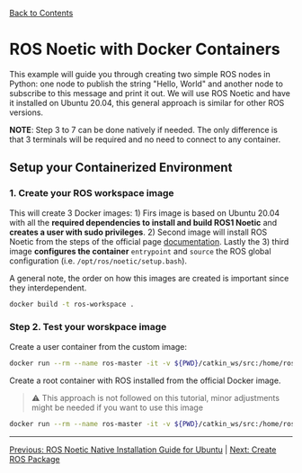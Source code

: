 [Back to Contents](../README.md)

# ROS Noetic with Docker Containers

This example will guide you through creating two simple ROS nodes in Python: one node to publish the string "Hello, World" and another node to subscribe to this message and print it out. We will use ROS Noetic and have it installed on Ubuntu 20.04, this general approach is similar for other ROS versions.

**NOTE**: Step 3 to 7 can be done natively if needed. The only difference is that 3 terminals will be required and no need to connect to any container.

## Setup your Containerized Environment

### 1. Create your ROS workspace image


This will create 3 Docker images: 1) Firs image is based on Ubuntu 20.04 with all the **required dependencies to install and build ROS1 Noetic** and **creates a user with sudo privileges**. 2) Second image will install ROS Noetic from the steps of the official page [documentation](http://wiki.ros.org/noetic/Installation/Ubuntu). Lastly the 3) third image **configures the container** `entrypoint` and `source` the ROS global configuration (i.e. `/opt/ros/noetic/setup.bash`).

A general note, the order on how this images are created is important since they interdependent.

```bash
docker build -t ros-workspace . 
```

### Step 2. Test your worskpace image 

Create a user container from the custom image:

```bash
docker run --rm --name ros-master -it -v ${PWD}/catkin_ws/src:/home/ros/catkin_ws/src ros-workspace
```

Create a root container with ROS installed from the official Docker image.

> :warning: This approach is not followed on this tutorial, minor adjustments might be needed if you want to use this image

```bash
docker run --rm --name ros-master -it -v ${PWD}/catkin_ws/src:/home/ros/catkin_ws/src -w /root ros:noetic
```

---

[Previous: ROS Noetic Native Installation Guide for Ubuntu](./00_ROS_Noetic_Ubuntu_Installation.md) | [Next: Create ROS Package](./02_Create_ROS_Package.md)
